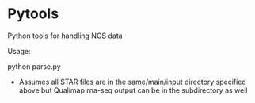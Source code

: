 # Pytools
Python tools for handling NGS data

Usage:

python parse.py <full path to directory with output files from STAR and Qualimap>
  
  - Assumes all STAR files are in the same/main/input directory specified above but Qualimap rna-seq output can be in the subdirectory as well 

